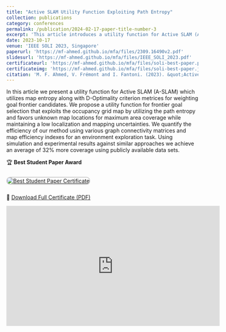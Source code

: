 ```yaml
---
title: "Active SLAM Utility Function Exploiting Path Entropy"
collection: publications
category: conferences
permalink: /publication/2024-02-17-paper-title-number-3
excerpt: 'This article introduces a utility function for Active SLAM (A-SLAM) that combines map entropy with D-Optimality criteria to prioritize goal frontier selection. The function leverages occupancy grid maps, emphasizing unknown areas for maximum coverage while minimizing localization and mapping uncertainties. Efficiency is assessed through graph connectivity metrics and map efficiency indices in exploration tasks. Simulations and experiments on public datasets demonstrate a 32% improvement in area coverage compared to similar methods.'
date: 2023-10-17
venue: 'IEEE SOLI 2023, Singapore'
paperurl: 'https://mf-ahmed.github.io/mfa/files/2309.16490v2.pdf'
slidesurl: 'https://mf-ahmed.github.io/mfa/files/IEEE_SOLI_2023.pdf'
certificateurl: 'https://mf-ahmed.github.io/mfa/files/soli-best-paper.pdf'
certificateimg: 'https://mf-ahmed.github.io/mfa/files/soli-best-paper.jpg'
citation: 'M. F. Ahmed, V. Frémont and I. Fantoni. (2023). &quot;Active SLAM Utility Function Exploiting Path Entropy.&quot; <i>IEEE SOLI</i>. PP. 1-7., doi: 10.1109/SOLI60636.2023.10425063 (Best Student Paper Award)'
---
```




In this article we present a utility function for Active SLAM (A-SLAM) which utilizes map entropy along
with D-Optimality criterion metrices for weighting goal frontier candidates. We propose a utility function for frontier goal
selection that exploits the occupancy grid map by utilizing the path entropy and favors unknown map locations for maximum
area coverage while maintaining a low localization and mapping uncertainties. We quantify the efficiency of our method using
various graph connectivity matrices and map efficiency indexes for an environment exploration task. Using simulation and
experimental results against similar approaches we achieve an average of 32% more coverage using publicly available data sets.

🏆 **Best Student Paper Award**

<a href="https://mf-ahmed.github.io/mfa/files/soli-best-paper.pdf" target="_blank">
  <img src="https://mf-ahmed.github.io/mfa/files/soli-best-paper.jpg" 
       alt="Best Student Paper Certificate" 
       style="max-width: 500px; border: 2px solid #ccc; border-radius: 10px; margin: 10px 0;">
</a>  

📄 <u><a href="https://mf-ahmed.github.io/mfa/files/soli-best-paper.pdf" target="_blank">Download Full Certificate (PDF)</a></u>



<iframe width="560" height="315" 
    src="https://www.youtube.com/embed/XjSBctHOMLY?autoplay=1" 
    title="YouTube video player" 
    frameborder="0" 
    allow="accelerometer; autoplay; clipboard-write; encrypted-media; gyroscope; picture-in-picture" 
    allowfullscreen>
</iframe>
